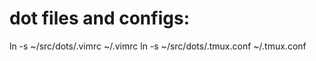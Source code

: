 # dot files and configs:

ln -s ~/src/dots/.vimrc ~/.vimrc
ln -s ~/src/dots/.tmux.conf ~/.tmux.conf
